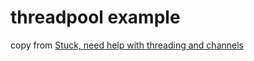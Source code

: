 # threadpool example

copy from [Stuck, need help with threading and channels](https://users.rust-lang.org/t/stuck-need-help-with-threading-and-channels/47710)

